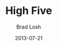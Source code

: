 ---
lunr: "true"
title: "High Five"
author: "Brad Losh"
postDate: "07-21-2013"
date: 2013-07-21
category: "sermons"
slug: "2013/07/07212013_ffc"
icon: microphone
audioLink: "07212013_ffc"
tags: [high five]
mp3: "07212013_ffc/07212013.mp3"
ogg: "07212013_ffc/07212013.ogg"
linkurl: "https://archive.org/download/07212013_ffc/07212013_ffc_files.xml"
ipath: "https://archive.org/download/07212013_ffc/07212013.mp3"
layout: sermon.html
---
